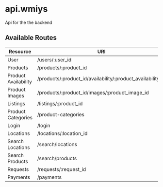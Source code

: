 # api.wmiys
Api for the the backend



## Available Routes

Resource             | URI
---------------------|---------------------------------------------------------------------------
User                 | /users/:user_id
Products             | /products/:product_id
Product Availability | /products/:product_id/availability/:product_availability_id
Product Images       | /products/:product_id/images/:product_image_id
Listings             | /listings/:product_id
Product Categories   | /product-categories
Login                | /login
Locations            | /locations/:location_id
Search Locations     | /search/locations
Search Products      | /search/products
Requests             | /requests/:request_id
Payments             | /payments


